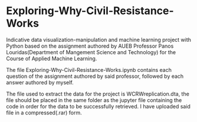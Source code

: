 # Exploring-Why-Civil-Resistance-Works
Indicative data visualization-manipulation and machine learning project with Python based on the assignment authored by AUEB Professor Panos Louridas(Department of Mangement Science and Technology) for the Course of Applied Machine Learning.

The file Exploring-Why-Civil-Resistance-Works.ipynb contains each question of the assignment authored by said professor, followed by each answer authored by myself.

The file used to extract the data for the project is WCRWreplication.dta, the file should be placed in the same folder as the jupyter file containing the code in order for the data to be successfully retrieved. I have uploaded said file in a compressed(.rar) form.
